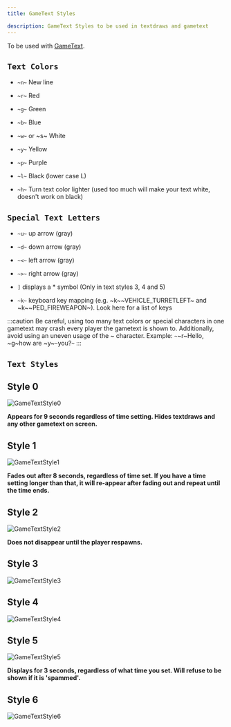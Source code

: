 ```yaml
---
title: GameText Styles

description: GameText Styles to be used in textdraws and gametext
---
```


To be used with [GameText](../functions/GameTextForPlayer).

## `Text Colors`
* `~n~` New line

* `~r~` Red

* `~g~` Green

* `~b~` Blue

* `~w~` or ~s~ White

* `~y~` Yellow

* `~p~` Purple

* `~l~` Black (lower case L)

* `~h~` Turn text color lighter (used too much will make your text white, doesn't work on black)

## `Special Text Letters`
* `~u~` up arrow (gray)

* `~d~` down arrow (gray)

* `~<~` left arrow (gray)

* `~>~` right arrow (gray)

* `]` displays a * symbol (Only in text styles 3, 4 and 5)

* `~k~` keyboard key mapping (e.g. ~k~~VEHICLE_TURRETLEFT~ and ~k~~PED_FIREWEAPON~). Look here for a list of keys

:::caution
Be careful, using too many text colors or special characters in one gametext may crash every player the gametext is shown to. Additionally, avoid using an uneven usage of the ~ character.
Example: `~`~r~Hello, ~g~how are ~y~`~`you?`~`
:::

## `Text Styles`

**Style 0**
----------
![GameTextStyle0](/images/gameTextStyles/120px-Game-text-type0.png)

**Appears for 9 seconds regardless of time setting. Hides textdraws and any other gametext on screen.**

**Style 1** 
-----------
![GameTextStyle1](/images/gameTextStyles/120px-Game-text-type1.png)

**Fades out after 8 seconds, regardless of time set. If you have a time setting longer than that, it will re-appear after fading out and repeat until the time ends.**

**Style 2**  
-----------
![GameTextStyle2](/images/gameTextStyles/120px-Game-text-type2.png)

**Does not disappear until the player respawns.**

**Style 3**
-----------
![GameTextStyle3](/images/gameTextStyles/120px-Game-text-type3.png)

**Style 4**
-----------
![GameTextStyle4](/images/gameTextStyles/120px-Game-text-type4.png)

**Style 5**
-----------
![GameTextStyle5](/images/gameTextStyles/120px-Game-text-type5.png)
  
**Displays for 3 seconds, regardless of what time you set. Will refuse to be shown if it is 'spammed'.**

**Style 6**
-----------
![GameTextStyle6](/images/gameTextStyles/120px-Game-text-type6.png)